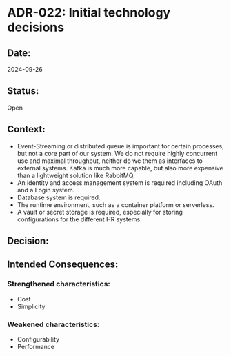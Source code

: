 # ADR-022: Initial technology decisions

## Date:
2024-09-26

## Status:
Open

## Context:

- Event-Streaming or distributed queue is important for certain processes, but not
  a core part of our system. We do not require highly concurrent use and maximal
  throughput, neither do we them as interfaces to external systems.
Kafka is much more capable, but also more expensive than a lightweight solution like RabbitMQ.
- An identity and access management system is required including OAuth and a Login system.
- Database system is required.
- The runtime environment, such as a container platform or serverless.
- A vault or secret storage is required, especially for storing configurations for the different HR systems.

## Decision:

## Intended Consequences:

### Strengthened characteristics:
- Cost
- Simplicity

### Weakened characteristics:
- Configurability
- Performance